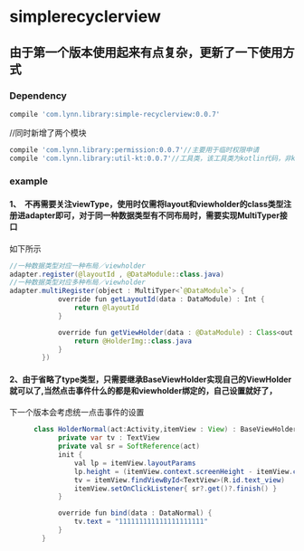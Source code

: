 # simplerecyclerview
## 由于第一个版本使用起来有点复杂，更新了一下使用方式

### Dependency
```gradle
compile 'com.lynn.library:simple-recyclerview:0.0.7'
```

//同时新增了两个模块
```gradle
compile 'com.lynn.library:permission:0.0.7'//主要用于临时权限申请
compile 'com.lynn.library:util-kt:0.0.7'//工具类，该工具类为kotlin代码，非kotlin代码无法使用
```

### example
#### 1、  不再需要关注viewType，使用时仅需将layout和viewholder的class类型注册进adapter即可，对于同一种数据类型有不同布局时，需要实现MultiTyper接口
如下所示
```Java
//一种数据类型对应一种布局／viewholder
adapter.register(@layoutId , @DataModule::class.java)
//一种数据类型对应多种布局／viewholder
adapter.multiRegister(object : MultiTyper<`@DataModule`> {
            override fun getLayoutId(data : DataModule) : Int {
                return @layoutId
            }

            override fun getViewHolder(data : @DataModule) : Class<out BaseViewHolder<@DataModule>> {
                return @HolderImg::class.java
            }
        })
```

#### 2、由于省略了type类型，只需要继承BaseViewHolder实现自己的ViewHolder就可以了,当然点击事件什么的都是和viewholder绑定的，自己设置就好了，
下一个版本会考虑统一点击事件的设置
```Java
      class HolderNormal(act:Activity,itemView : View) : BaseViewHolder<DataNormal>(itemView) {
            private var tv : TextView
            private val sr = SoftReference(act)
            init {
                val lp = itemView.layoutParams
                lp.height = (itemView.context.screenHeight - itemView.context.statusBarHeight) / 3
                tv = itemView.findViewById<TextView>(R.id.text_view)
                itemView.setOnClickListener{ sr?.get()?.finish() }
            }

            override fun bind(data : DataNormal) {
                tv.text = "111111111111111111111"
            }
        }
```
